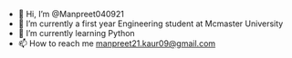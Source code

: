 - 👋 Hi, I’m @Manpreet040921
- 👀 I’m currently a first year Engineering student at Mcmaster University
- 🌱 I’m currently learning Python
- 📫 How to reach me manpreet21.kaur09@gmail.com

<!---
Manpreet040921/Manpreet040921 is a ✨ special ✨ repository because its `README.md` (this file) appears on your GitHub profile.
You can click the Preview link to take a look at your changes.
--->
